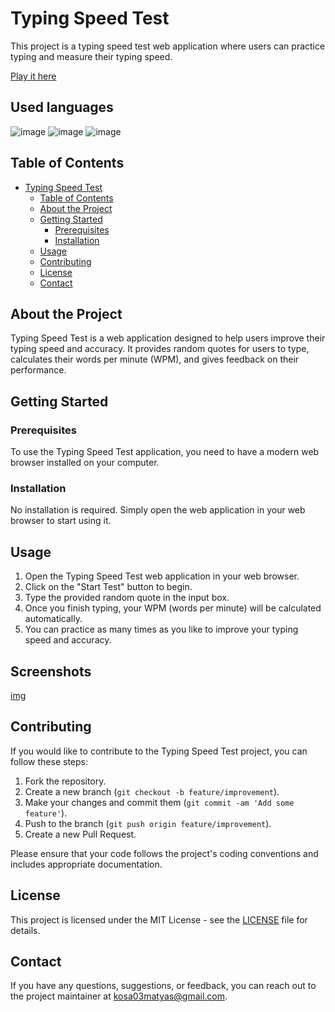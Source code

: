 # Typing Speed Test

This project is a typing speed test web application where users can practice typing and measure their typing speed.

[Play it here](https://kosa12.github.io/typingSpeedGame)

## Used languages

![image](https://img.shields.io/badge/HTML5-E34F26?style=for-the-badge&logo=html5&logoColor=white)
![image](https://img.shields.io/badge/CSS3-1572B6?style=for-the-badge&logo=css3&logoColor=white)
![image](https://img.shields.io/badge/JavaScript-323330?style=for-the-badge&logo=javascript&logoColor=F7DF1E)

## Table of Contents

- [Typing Speed Test](#typing-speed-test)
  - [Table of Contents](#table-of-contents)
  - [About the Project](#about-the-project)
  - [Getting Started](#getting-started)
    - [Prerequisites](#prerequisites)
    - [Installation](#installation)
  - [Usage](#usage)
  - [Contributing](#contributing)
  - [License](#license)
  - [Contact](#contact)

## About the Project

Typing Speed Test is a web application designed to help users improve their typing speed and accuracy. It provides random quotes for users to type, calculates their words per minute (WPM), and gives feedback on their performance.

## Getting Started

### Prerequisites

To use the Typing Speed Test application, you need to have a modern web browser installed on your computer.

### Installation

No installation is required. Simply open the web application in your web browser to start using it.

## Usage

1. Open the Typing Speed Test web application in your web browser.
2. Click on the "Start Test" button to begin.
3. Type the provided random quote in the input box.
4. Once you finish typing, your WPM (words per minute) will be calculated automatically.
5. You can practice as many times as you like to improve your typing speed and accuracy.

## Screenshots

[img]()

## Contributing

If you would like to contribute to the Typing Speed Test project, you can follow these steps:

1. Fork the repository.
2. Create a new branch (`git checkout -b feature/improvement`).
3. Make your changes and commit them (`git commit -am 'Add some feature'`).
4. Push to the branch (`git push origin feature/improvement`).
5. Create a new Pull Request.

Please ensure that your code follows the project's coding conventions and includes appropriate documentation.

## License

This project is licensed under the MIT License - see the [LICENSE](LICENSE) file for details.

## Contact

If you have any questions, suggestions, or feedback, you can reach out to the project maintainer at kosa03matyas@gmail.com.
